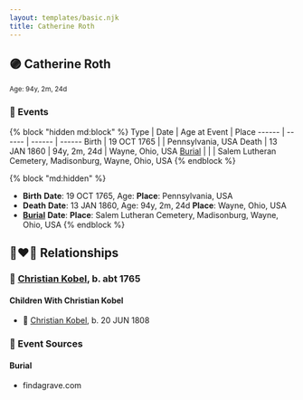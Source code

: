 ```yaml
---
layout: templates/basic.njk
title: Catherine Roth
---
```

## 🟣 Catherine Roth
<small>Age: 94y, 2m, 24d</small>

### 📆 Events

{% block "hidden md:block" %}
Type | Date | Age at Event | Place
------ | ------ | ------ | ------
Birth | 19 OCT 1765 |  | Pennsylvania, USA
Death | 13 JAN 1860 | 94y, 2m, 24d | Wayne, Ohio, USA
[Burial](#event-event-5) |  |  | Salem Lutheran Cemetery, Madisonburg, Wayne, Ohio, USA
{% endblock %}

{% block "md:hidden" %}
- **Birth**
**Date**: 19 OCT 1765, Age:
**Place**: Pennsylvania, USA
- **Death**
**Date**: 13 JAN 1860, Age: 94y, 2m, 24d
**Place**: Wayne, Ohio, USA
- **[Burial](#event-event-5)**
**Date**:
**Place**: Salem Lutheran Cemetery, Madisonburg, Wayne, Ohio, USA
{% endblock %}

## 👩‍❤️‍👨 Relationships

### 🔵 [Christian Kobel](/people/6/64236632), b. abt 1765

#### Children With Christian Kobel
* 🔵 [Christian Kobel](/people/1/17423128), b. 20 JUN 1808
### 📰 Event Sources

#### <a id="event-event-5"></a> Burial
* findagrave.com
